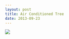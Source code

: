 ```yaml
---
layout: post
title: Air Conditioned Tree
date: 2013-09-23 
---
```


![](https://farm4.staticflickr.com/3671/9732452713_394192a5f3_c.jpg)